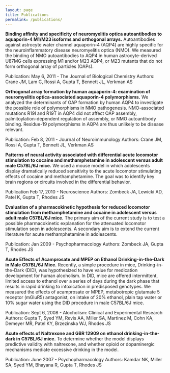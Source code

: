 ```yaml
---
layout: page
title: Publications
permalink: /publications/
---
```


**Binding affinity and specificity of neuromyelitis optica autoantibodies to aquaporin-4 M1/M23 isoforms and orthogonal arrays.**
Autoantibodies against astrocyte water channel aquaporin-4 (AQP4) are highly specific for the neuroinflammatory disease neuromyelitis optica (NMO). We measured the binding of NMO autoantibodies to AQP4 in human astrocyte-derived U87MG cells expressing M1 and/or M23 AQP4, or M23 mutants that do not form orthogonal array of particles (OAPs).

Publication: May 6, 2011  - The Journal of Biological Chemistry
Authors: Crane JM, Lam C, Rossi A, Gupta T, Bennett JL, Verkman AS

**Orthogonal array formation by human aquaporin-4: examination of neuromyelitis optica-associated aquaporin-4 polymorphisms.**
We analyzed the determinants of OAP formation by human AQP4 to investigate the possible role of polymorphisms in NMO pathogenesis. NMO-associated mutations R19I and R19T in AQP4 did not affect OAP assembly, palmitoylation-dependent regulation of assembly, or NMO autoantibody binding. Residue-19 polymorphisms in AQP4 are thus unlikely to be disease relevant.

Publication: Feb 8, 2011 - Journal of Neuroimmunology
Authors: Crane JM, Rossi A, Gupta T, Bennett JL, Verkman AS

**Patterns of neural activity associated with differential acute locomotor stimulation to cocaine and methamphetamine in adolescent versus adult male C57BL/6J mice.**
We used a mouse model in which adolescents display dramatically reduced sensitivity to the acute locomotor stimulating effects of cocaine and methamphetamine. The goal was to identify key brain regions or circuits involved in the differential behavior.

Publication Feb 17, 2010 - Neuroscience
Authors: Zombeck JA, Lewicki AD, Patel K, Gupta T, Rhodes JS

**Evaluation of a pharmacokinetic hypothesis for reduced locomotor stimulation from methamphetamine and cocaine in adolescent versus adult male C57BL/6J mice.**
The primary aim of the current study is to test a possible pharmacokinetic explanation for the attenuated locomotor stimulation seen in adolescents. A secondary aim is to extend the current literature for acute methamphetamine in adolescents.

Publication: Jan 2009 - Psychopharmacology
Authors: Zombeck JA, Gupta T, Rhodes JS

**Acute Effects of Acamprosate and MPEP on Ethanol Drinking-in-the-Dark in Male C57BL/6J Mice.**
Recently, a simple procedure in mice, Drinking-in-the-Dark (DID), was hypothesized to have value for medication development for human alcoholism. In DID, mice are offered intermittent, limited access to ethanol over a series of days during the dark phase that results in rapid drinking to intoxication in predisposed genotypes. We measured the effects of acamprosate or MPEP, metabotropic glutamate 5 receptor (mGluR5) antagonist, on intake of 20% ethanol, plain tap water or 10% sugar water using the DID procedure in male C57BL/6J mice.

Publication: Sept 6, 2008 - Alocholism: Clinical and Experimental Research
Authors: Gupta T, Syed YM, Revis AA, Miller SA, Martinez M, Cohn KA, Demeyer MR, Patel KY, Brzezinska WJ, Rhodes JS

**Acute effects of Naltrexone and GBR 12909 on ethanol drinking-in-the-dark in C57BL/6J mice.**
To determine whether the model displays predictive validity with naltrexone, and whether opioid or dopaminergic mechanisms mediate excessive drinking in the model.

Publication: June 2007 - Psychopharmacology
Authors: Kamdar NK, Miller SA, Syed YM, Bhayana R, Gupta T, Rhodes JS